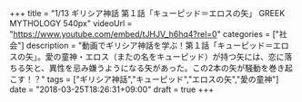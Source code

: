 +++
title =  "1/13 ギリシア神話 第１話「キューピッド＝エロスの矢」 GREEK MYTHOLOGY 540px"
videoUrl = "https://www.youtube.com/embed/tJHJV_h6hq4?rel=0"
categories = ["社会"]
description = "動画でギリシア神話を学ぶ！第１話「キューピッド＝エロスの矢」。愛の童神・エロス（またの名をキューピッド）が持つ矢には、恋に落ちる矢と、異性を忌み嫌うようになる矢があった。この2本の矢が騒動を巻き起こす！？"
tags = ["ギリシア神話","キューピッド","エロスの矢","愛の童神"]
date = "2018-03-25T18:26:31+09:00"
draft = true
+++

